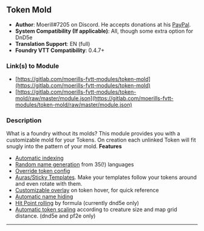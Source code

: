 ## Token Mold

* **Author**: Moerill#7205 on Discord. He accepts donations at his [PayPal](https://www.paypal.com/cgi-bin/webscr?cmd=_s-xclick&hosted_button_id=FYZ294SP2JBGS&source=url).
* **System Compatibility (If applicable)**: All, though some extra option for DnD5e
* **Translation Support**: EN (full)
* **Foundry VTT Compatibility**: 0.4.7+
### Link(s) to Module
* [https://gitlab.com/moerills-fvtt-modules/token-mold](https://gitlab.com/moerills-fvtt-modules/token-mold)
* [https://gitlab.com/moerills-fvtt-modules/token-mold/raw/master/module.json](https://gitlab.com/moerills-fvtt-modules/token-mold/raw/master/module.json)

### Description
What is a foundry without its molds? This module provides you with a customizable mold for your Tokens.
On creation each unlinked Token will fit snugly into the pattern of your mold.
**Features**
- [Automatic indexing](https://gitlab.com/moerills-fvtt-modules/token-mold#automatic-indexing)
- [Random name generation](https://gitlab.com/moerills-fvtt-modules/token-mold#random-name-generation) from 35(!) languages
- [Override token config](https://gitlab.com/moerills-fvtt-modules/token-mold#override-token-config)
- [Auras/Sticky Templates](https://gitlab.com/moerills-fvtt-modules/token-mold#sticky-templates). Make your templates follow your tokens around and even rotate with them.
- [Customizable overlay](https://gitlab.com/moerills-fvtt-modules/token-mold#customizable-token-overlay) on token hover, for quick reference
- [Automatic name hiding](https://gitlab.com/moerills-fvtt-modules/token-mold#hide-names)
- [Hit Point rolling](https://gitlab.com/moerills-fvtt-modules/token-mold#hit-point-rolling) by formula (currently dnd5e only)
- [Automatic token scaling](https://gitlab.com/moerills-fvtt-modules/token-mold#automatic-token-scaling) according to creature size and map grid distance.  (dnd5e and pf2e only)
---

